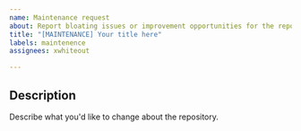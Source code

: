 ```yaml
---
name: Maintenance request
about: Report bloating issues or improvement opportunities for the repository
title: "[MAINTENANCE] Your title here"
labels: maintenence
assignees: xwhiteout

---
```


## Description
Describe what you'd like to change about the repository.
